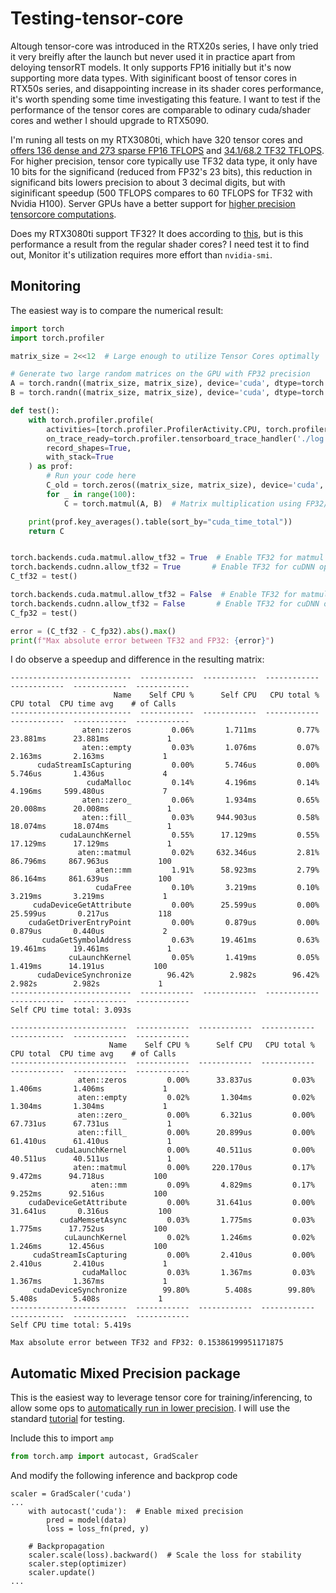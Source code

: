 # Testing-tensor-core
Altough tensor-core was introduced in the RTX20s series, I have only tried it very breifly after the launch but never used it in practice apart from deloying tensorRT models. It only supports FP16 initially but it's now supporting more data types.
With siginificant boost of tensor cores in RTX50s series, and disappointing increase in its shader cores performance, it's worth spending some time investigating this feature. 
I want to test if the performance of the tensor cores are comparable to odinary cuda/shader cores and wether I should upgrade to RTX5090.

I'm runing all tests on my RTX3080ti, which have 320 tensor cores and [offers 136 dense and 273 sparse FP16 TFLOPS](https://en.wikipedia.org/wiki/GeForce_30_series) and [34.1/68.2 TF32 TFLOPS](https://images.nvidia.com/aem-dam/Solutions/geforce/ada/nvidia-ada-gpu-architecture.pdf). 
For higher precision, tensor core typically use TF32 data type, it only have 10 bits for the significand (reduced from FP32's 23 bits), this reduction in significand bits lowers precision to about 3 decimal digits, 
but with siginificant speedup (500 TFLOPS compares to 60 TFLOPS	for TF32 with Nvidia H100). Server GPUs have a better support for [higher precision tensorcore computations](https://www.anandtech.com/show/17327/nvidia-hopper-gpu-architecture-and-h100-accelerator-announced).

Does my RTX3080ti support TF32? It does according to [this](https://www.nvidia.com/content/PDF/nvidia-ampere-ga-102-gpu-architecture-whitepaper-v2.1.pdf), 
but is this performance a result from the regular shader cores? I need test it to find out, Monitor it's utilization requires more effort than `nvidia-smi`.


## Monitoring
The easiest way is to compare the numerical result:
```python
import torch
import torch.profiler

matrix_size = 2<<12  # Large enough to utilize Tensor Cores optimally

# Generate two large random matrices on the GPU with FP32 precision
A = torch.randn((matrix_size, matrix_size), device='cuda', dtype=torch.float32)
B = torch.randn((matrix_size, matrix_size), device='cuda', dtype=torch.float32)

def test():
    with torch.profiler.profile(
        activities=[torch.profiler.ProfilerActivity.CPU, torch.profiler.ProfilerActivity.CUDA],
        on_trace_ready=torch.profiler.tensorboard_trace_handler('./log'),
        record_shapes=True,
        with_stack=True
    ) as prof:
        # Run your code here
        C_old = torch.zeros((matrix_size, matrix_size), device='cuda', dtype=torch.float32)
        for _ in range(100):
            C = torch.matmul(A, B)  # Matrix multiplication using FP32/TF32 on Tensor Cores

    print(prof.key_averages().table(sort_by="cuda_time_total"))
    return C


torch.backends.cuda.matmul.allow_tf32 = True  # Enable TF32 for matmul
torch.backends.cudnn.allow_tf32 = True       # Enable TF32 for cuDNN operations
C_tf32 = test()

torch.backends.cuda.matmul.allow_tf32 = False  # Enable TF32 for matmul
torch.backends.cudnn.allow_tf32 = False       # Enable TF32 for cuDNN operations
C_fp32 = test()

error = (C_tf32 - C_fp32).abs().max()
print(f"Max absolute error between TF32 and FP32: {error}")

```
I do observe a speedup and difference in the resulting matrix:
```
---------------------------  ------------  ------------  ------------  ------------  ------------  ------------
                       Name    Self CPU %      Self CPU   CPU total %     CPU total  CPU time avg    # of Calls
---------------------------  ------------  ------------  ------------  ------------  ------------  ------------
                aten::zeros         0.06%       1.711ms         0.77%      23.881ms      23.881ms             1
                aten::empty         0.03%       1.076ms         0.07%       2.163ms       2.163ms             1
      cudaStreamIsCapturing         0.00%       5.746us         0.00%       5.746us       1.436us             4
                 cudaMalloc         0.14%       4.196ms         0.14%       4.196ms     599.480us             7
                aten::zero_         0.06%       1.934ms         0.65%      20.008ms      20.008ms             1
                aten::fill_         0.03%     944.903us         0.58%      18.074ms      18.074ms             1
           cudaLaunchKernel         0.55%      17.129ms         0.55%      17.129ms      17.129ms             1
               aten::matmul         0.02%     632.346us         2.81%      86.796ms     867.963us           100
                   aten::mm         1.91%      58.923ms         2.79%      86.164ms     861.639us           100
                   cudaFree         0.10%       3.219ms         0.10%       3.219ms       3.219ms             1
     cudaDeviceGetAttribute         0.00%      25.599us         0.00%      25.599us       0.217us           118
    cudaGetDriverEntryPoint         0.00%       0.879us         0.00%       0.879us       0.440us             2
       cudaGetSymbolAddress         0.63%      19.461ms         0.63%      19.461ms      19.461ms             1
             cuLaunchKernel         0.05%       1.419ms         0.05%       1.419ms      14.191us           100
      cudaDeviceSynchronize        96.42%        2.982s        96.42%        2.982s        2.982s             1
---------------------------  ------------  ------------  ------------  ------------  ------------  ------------
Self CPU time total: 3.093s

--------------------------  ------------  ------------  ------------  ------------  ------------  ------------
                      Name    Self CPU %      Self CPU   CPU total %     CPU total  CPU time avg    # of Calls
--------------------------  ------------  ------------  ------------  ------------  ------------  ------------
               aten::zeros         0.00%      33.837us         0.03%       1.406ms       1.406ms             1
               aten::empty         0.02%       1.304ms         0.02%       1.304ms       1.304ms             1
               aten::zero_         0.00%       6.321us         0.00%      67.731us      67.731us             1
               aten::fill_         0.00%      20.899us         0.00%      61.410us      61.410us             1
          cudaLaunchKernel         0.00%      40.511us         0.00%      40.511us      40.511us             1
              aten::matmul         0.00%     220.170us         0.17%       9.472ms      94.718us           100
                  aten::mm         0.09%       4.829ms         0.17%       9.252ms      92.516us           100
    cudaDeviceGetAttribute         0.00%      31.641us         0.00%      31.641us       0.316us           100
           cudaMemsetAsync         0.03%       1.775ms         0.03%       1.775ms      17.752us           100
            cuLaunchKernel         0.02%       1.246ms         0.02%       1.246ms      12.456us           100
     cudaStreamIsCapturing         0.00%       2.410us         0.00%       2.410us       2.410us             1
                cudaMalloc         0.03%       1.367ms         0.03%       1.367ms       1.367ms             1
     cudaDeviceSynchronize        99.80%        5.408s        99.80%        5.408s        5.408s             1
--------------------------  ------------  ------------  ------------  ------------  ------------  ------------
Self CPU time total: 5.419s

Max absolute error between TF32 and FP32: 0.15386199951171875
```

## Automatic Mixed Precision package
This is the easiest way to leverage tensor core for training/inferencing, to allow some ops to [automatically run in lower precision](https://pytorch.org/docs/stable/amp.html).
I will use the standard [tutorial](https://pytorch.org/tutorials/beginner/basics/quickstart_tutorial.html) for testing. 

Include this to import `amp`
```python
from torch.amp import autocast, GradScaler
```
And modify the following inference and backprop code
```
scaler = GradScaler('cuda')
...
    with autocast('cuda'):  # Enable mixed precision
        pred = model(data)
        loss = loss_fn(pred, y)

    # Backpropagation
    scaler.scale(loss).backward()  # Scale the loss for stability
    scaler.step(optimizer)
    scaler.update()
...
```
